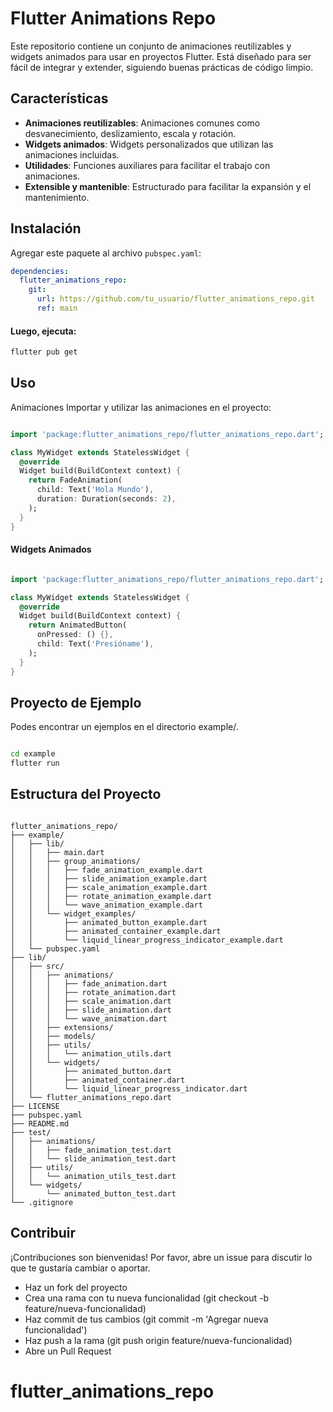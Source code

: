 # Flutter Animations Repo

Este repositorio contiene un conjunto de animaciones reutilizables y widgets animados para usar en proyectos Flutter. Está diseñado para ser fácil de integrar y extender, siguiendo buenas prácticas de código limpio.

## Características

- **Animaciones reutilizables**: Animaciones comunes como desvanecimiento, deslizamiento, escala y rotación.
- **Widgets animados**: Widgets personalizados que utilizan las animaciones incluidas.
- **Utilidades**: Funciones auxiliares para facilitar el trabajo con animaciones.
- **Extensible y mantenible**: Estructurado para facilitar la expansión y el mantenimiento.

## Instalación

Agregar este paquete al archivo `pubspec.yaml`:

```yaml
dependencies:
  flutter_animations_repo:
    git:
      url: https://github.com/tu_usuario/flutter_animations_repo.git
      ref: main
```

#### Luego, ejecuta:
```sh
flutter pub get
```

## Uso
 Animaciones
Importar y utilizar las animaciones en el proyecto:

```dart

import 'package:flutter_animations_repo/flutter_animations_repo.dart';

class MyWidget extends StatelessWidget {
  @override
  Widget build(BuildContext context) {
    return FadeAnimation(
      child: Text('Hola Mundo'),
      duration: Duration(seconds: 2),
    );
  }
}
```

#### Widgets Animados
```dart

import 'package:flutter_animations_repo/flutter_animations_repo.dart';

class MyWidget extends StatelessWidget {
  @override
  Widget build(BuildContext context) {
    return AnimatedButton(
      onPressed: () {},
      child: Text('Presióname'),
    );
  }
}
```
## Proyecto de Ejemplo
Podes encontrar un ejemplos en el directorio example/.

```sh

cd example
flutter run
```
## Estructura del Proyecto
```plaintext

flutter_animations_repo/
├── example/
│   ├── lib/
│   │   ├── main.dart
│   │   ├── group_animations/
│   │   │   ├── fade_animation_example.dart
│   │   │   ├── slide_animation_example.dart
│   │   │   ├── scale_animation_example.dart
│   │   │   ├── rotate_animation_example.dart
│   │   │   └── wave_animation_example.dart
│   │   └── widget_examples/
│   │       ├── animated_button_example.dart
│   │       ├── animated_container_example.dart
│   │       └── liquid_linear_progress_indicator_example.dart
│   └── pubspec.yaml
├── lib/
│   ├── src/
│   │   ├── animations/
│   │   │   ├── fade_animation.dart
│   │   │   ├── rotate_animation.dart
│   │   │   ├── scale_animation.dart
│   │   │   ├── slide_animation.dart
│   │   │   └── wave_animation.dart
│   │   ├── extensions/
│   │   ├── models/
│   │   ├── utils/
│   │   │   └── animation_utils.dart
│   │   └── widgets/
│   │       ├── animated_button.dart
│   │       ├── animated_container.dart
│   │       └── liquid_linear_progress_indicator.dart
│   └── flutter_animations_repo.dart
├── LICENSE
├── pubspec.yaml
├── README.md
├── test/
│   ├── animations/
│   │   ├── fade_animation_test.dart
│   │   └── slide_animation_test.dart
│   ├── utils/
│   │   └── animation_utils_test.dart
│   └── widgets/
│       └── animated_button_test.dart
└── .gitignore

```

## Contribuir
¡Contribuciones son bienvenidas! Por favor, abre un issue para discutir lo que te gustaría cambiar o aportar.

* Haz un fork del proyecto
* Crea una rama con tu nueva funcionalidad (git checkout -b feature/nueva-funcionalidad) 
* Haz commit de tus cambios (git commit -m 'Agregar nueva funcionalidad')
* Haz push a la rama (git push origin feature/nueva-funcionalidad)
* Abre un Pull Request
# flutter_animations_repo
